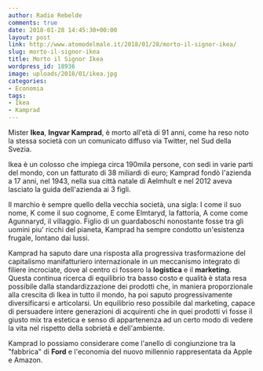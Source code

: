 ```yaml
---
author: Radio Rebelde
comments: true
date: 2018-01-28 14:45:30+00:00
layout: post
link: http://www.atomodelmale.it/2018/01/28/morto-il-signor-ikea/
slug: morto-il-signor-ikea
title: Morto il Signor Ikea
wordpress_id: 18936
image: uploads/2018/01/ikea.jpg
categories:
- Economia
tags:
- Ikea
- Kamprad
---
```


Mister **Ikea**, **Ingvar Kamprad**, è morto all'età di 91 anni, come ha reso noto la stessa società con un comunicato diffuso via Twitter, nel Sud della Svezia.

Ikea è un colosso che impiega circa 190mila persone, con sedi in varie parti del mondo, con un fatturato di 38 miliardi di euro; Kamprad fondò l'azienda a 17 anni, nel 1943, nella sua città natale di Aelmhult e nel 2012 aveva lasciato la guida dell'azienda ai 3 figli.

Il marchio è sempre quello della vecchia società, una sigla: I come il suo nome, K come il suo cognome, E come Elmtaryd, la fattoria, A come come Agunnaryd, il villaggio.
Figlio di un guardaboschi nonostante fosse tra gli uomini piu' ricchi del pianeta, Kamprad ha sempre condotto un'esistenza frugale, lontano dai lussi.

Kamprad ha saputo dare una risposta alla progressiva trasformazione del capitalismo manifatturiero internazionale in un meccanismo integrato di filiere incrociate, dove al centro ci fossero la **logistica** e il **marketing**.
Questa continua ricerca di equilibrio tra basso costo e qualità è stata resa possibile dalla standardizzazione dei prodotti che, in maniera proporzionale alla crescita di Ikea in tutto il mondo, ha poi saputo progressivamente diversificarsi e articolarsi. Un equilibrio reso possibile dal marketing, capace di persuadere intere generazioni di acquirenti che in quei prodotti vi fosse il giusto mix tra estetica e senso di appartenenza ad un certo modo di vedere la vita nel rispetto della sobrietà e dell'ambiente.

Kamprad lo possiamo considerare come l'anello di congiunzione tra la "fabbrica" di **Ford** e l'economia del nuovo millennio rappresentata da Apple e Amazon.
